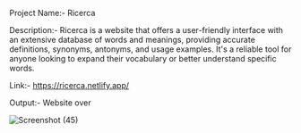 Project Name:- Ricerca

Description:-
Ricerca is a website that offers a user-friendly interface with an extensive database of words and meanings, providing accurate definitions, synonyms, antonyms, and usage examples. It's a reliable tool for anyone looking to expand their vocabulary or better understand specific words.

Link:- https://ricerca.netlify.app/

Output:- Website over
      
![Screenshot (45)](https://github.com/AyushMahobia/dictionary_app/assets/74254072/2688632c-1123-4b84-9de9-0f0bab386768)
